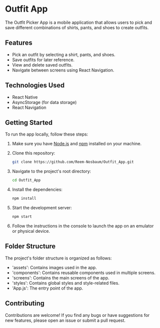 # Outfit App

The Outfit Picker App is a mobile application that allows users to pick and save different combinations of shirts, pants, and shoes to create outfits.

## Features

- Pick an outfit by selecting a shirt, pants, and shoes.
- Save outfits for later reference.
- View and delete saved outfits.
- Navigate between screens using React Navigation.

## Technologies Used

- React Native
- AsyncStorage (for data storage)
- React Navigation

## Getting Started

To run the app locally, follow these steps:

1. Make sure you have [Node.js](https://nodejs.org) and [npm](https://www.npmjs.com) installed on your machine.

2. Clone this repository:

   ```bash
   git clone https://github.com/Reem-Nosbaum/Outfit_App.git

3. Navigate to the project's root directory:
   ```bash
   cd Outfit_App

4. Install the dependencies:
   ```bash
   npm install

5. Start the development server:
   ```bash
   npm start

6. Follow the instructions in the console to launch the app on an emulator or physical device.

## Folder Structure
The project's folder structure is organized as follows:

* 'assets': Contains images used in the app.
* 'components': Contains reusable components used in multiple screens.
* 'screens': Contains the main screens of the app.
* 'styles': Contains global styles and style-related files.
* 'App.js': The entry point of the app.

## Contributing
  Contributions are welcome! If you find any bugs or have suggestions for new features, please open an issue or submit a pull request.

